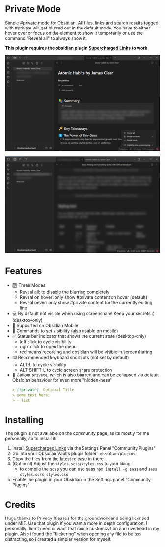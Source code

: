 # Private Mode
Simple #private mode for [Obsidian](https://obsidian.md/). All files, links and search results tagged with #private will get blurred out in the default mode. You have to either hover over or focus on the element to show it temporarily or use the command "Reveal all" to always show it. 

**This plugin requires the obsidian plugin [Supercharged Links](https://github.com/mdelobelle/obsidian_supercharged_links) to work**

![docs/img.png](./docs/showcase_1.png)

![docs/img_1.png](./docs/showcase_2.png)

# Features
* 3️⃣ Three Modes
  * Reveal all: to disable the blurring completely
  * Reveal on hover: only show #private content on hover (default)
  * Reveal never: only show #private content for the currently editing line
* 💻 By default not visible when using screenshare! Keep your secrets :) (desktop-only)
* 📱 Supported on Obsidian Mobile
* 🎀 Commands to set visibility (also usable on mobile)
* ✅ Status bar indicator that shows the current state (desktop-only)
  * left click to cycle visibility
  * right click to open the menu
  * red means recording and obsidian will be visible in screensharing
* ⌨️ Recommended keyboard shortcuts (not set by default)
  * ALT-L to cycle visibility
  * ALT-SHIFT-L to cycle screen share protection
* 💬 Callout `private`, which is also blurred and can be collapsed via default Obsidian behaviour for even more "hidden-ness"
  ```markdown
  > [!private]- Optional Title
  > some text here:
  > - list
  ```

# Installing
The plugin is not available on the community page, as its mostly for me personally, so to install it:

1. Install [Supercharged Links](https://github.com/mdelobelle/obsidian_supercharged_links) via the Settings Panel "Community Plugins"
2. Go into your Obsidian Vaults plugin folder `.obsidian/plugins`
3. Copy the files from the latest release in there
4. (Optional) Adjust the `styles.scss`/`styles.css` to your liking
   * to compile the scss you can use sass `npm install -g sass` and `sass styles.scss styles.css`
5. Enable the plugin in your Obsidian in the Settings panel "Community Plugins"

# Credits
Huge thanks to [Privacy Glasses](https://github.com/jillalberts/privacy-glasses/tree/master) for the groundwork and being licensed under MIT. Use that plugin if you want a more in depth configuration. I personally didn't need or want that much customization and overhead in my plugin. Also i found the "flickering" when opening any file to be too distracting, so i created a simpler version for myself.
